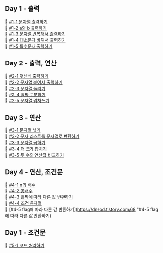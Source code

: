 ## Day 1 - 출력   
📍 [#1-1 문자열 출력하기](https://dneod.tistory.com/37 "#1-1 문자열 출력하기")    
📍 [#1-2 a와 b 출력하기](https://dneod.tistory.com/38 "#1-2 a와 b 출력하기")    
📍 [#1-3 문자열 반복해서 출력하기](https://dneod.tistory.com/39 "#1-3 문자열 반복해서 출력하기")    
📍 [#1-4 대소문자 바꿔서 출력하기](https://dneod.tistory.com/40 " #1-4 대소문자 바꿔서 출력하기")    
📍 [#1-5 특수문자 출력하기](https://dneod.tistory.com/41 "#1-5 특수문자 출력하기")    
## Day 2 - 출력, 연산   
📍 [#2-1 덧셈식 출력하기](https://dneod.tistory.com/42 "#2-1 덧셈식 출력하기")    
📍 [#2-2 문자열 붙여서 출력하기](https://dneod.tistory.com/43 "#2-2 문자열 붙여서 출력하기")    
📍 [#2-3 문자열 돌리기](https://dneod.tistory.com/44 "#2-3 문자열 돌리기")    
📍 [#2-4 홀짝 구분하기](https://dneod.tistory.com/45 "#2-4 홀짝 구분하기")    
📍 [#2-5 문자열 겹쳐쓰기](https://dneod.tistory.com/46 "#2-5 문자열 겹쳐쓰기")    
## Day 3 - 연산   
📍 [#3-1 문자열 섞기](https://dneod.tistory.com/47 "#3-1 문자열 섞기")    
📍 [#3-2 문자 리스트를 문자열로 변환하기](https://dneod.tistory.com/48 "#3-2 문자 리스트를 문자열로 변환하기")    
📍 [#3-3 문자열 곱하기](https://dneod.tistory.com/49 "#3-3 문자열 곱하기")    
📍 [#3-4 더 크게 합치기](https://dneod.tistory.com/62 "#3-4 더 크게 합치기")    
📍 [#3-5 두 수의 연산값 비교하기](https://dneod.tistory.com/63 "#3-5 두 수의 연산값 비교하기")    
## Day 4 - 연산, 조건문     
📍 [#4-1 n의 배수](https://dneod.tistory.com/64 "#4-1 n의 배수")    
📍 [#4-2 공배수](https://dneod.tistory.com/65 "#4-2 공배수")    
📍 [#4-3 홀짝에 따라 다른 값 반환하기](https://dneod.tistory.com/66 "#4-3 홀짝에 따라 다른 값 반환하기")    
📍 [#4-4 조건 문자열](https://dneod.tistory.com/67 "#4-4 조건 문자열")    
📍 [#4-5 flag에 따라 다른 값 반환하기](https://dneod.tistory.com/68 "#4-5 flag에 따라 다른 값 반환하기)    
## Day 1 - 조건문       
📍 [#5-1 코드 처리하기](https://dneod.tistory.com/69 "#5-1 코드 처리하기")    
